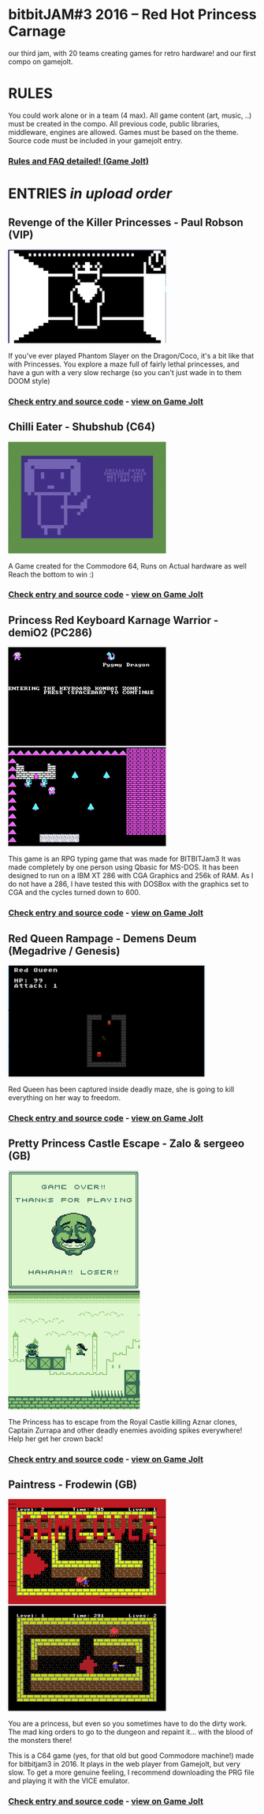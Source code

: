 # bitbitJAM#3  2016 – Red Hot Princess Carnage

our third jam, with 20 teams creating games for retro hardware!
and our first compo on gamejolt.

# RULES

You could work alone or in a team (4 max). All game content (art, music, ..) must be created in the compo. All previous code, public libraries, middleware, engines are allowed. Games must be based on the theme. Source code must be included in your gamejolt entry.

### [Rules and FAQ detailed! (Game Jolt)](http://jams.gamejolt.io/bitbitjam3/rules)

# ENTRIES *in upload order*

## Revenge of the Killer Princesses - Paul Robson (VIP)

![title](/[VIP]%20revenge/ingame.jpg?raw=true)

If you've ever played Phantom Slayer on the Dragon/Coco, it's a bit like that with Princesses. You explore a maze full of fairly lethal princesses, and have a gun with a very slow recharge (so you can't just wade in to them DOOM style)

### [Check entry and source code](/[VIP]%20revenge/) - [view on Game Jolt](https://gamejolt.com/games/revenge-of-the-killer-princesses/161079)

## Chilli Eater - Shubshub (C64)

![title](/[C64]%20Chilli%20Eater/intro.jpg?raw=true)

A Game created for the Commodore 64, Runs on Actual hardware as well
Reach the bottom to win :)

### [Check entry and source code](/[C64]%20Chilli%20Eater/) - [view on Game Jolt](http://gamejolt.com/games/chilli-eater-bitbitjam3-commodore-64/161344)

## Princess Red Keyboard Karnage Warrior - demiO2 (PC286)

![img](/[286]%20Princess%20Red%20Keyboard%20Warrior/intro.jpg?raw=true) ![img](/[286]%20Princess%20Red%20Keyboard%20Warrior/ingame.jpg?raw=true)

This game is an RPG typing game that was made for BITBITJam3
It was made completely by one person using Qbasic for MS-DOS.
It has been designed to run on a IBM XT 286 with CGA Graphics and 256k of RAM.
As I do not have a 286, I have tested this with DOSBox with the graphics set to CGA and the cycles turned down to 600.

### [Check entry and source code](/[286]%20Princess%20Red%20Keyboard%20Warrior/) - [view on Game Jolt](http://gamejolt.com/games/princess-red-keyboard-warrior/161592)


## Red Queen Rampage - Demens Deum (Megadrive / Genesis)

![img](/[MD]%20Red%20Queen%20Rampage/ingame.jpg?raw=true)

Red Queen has been captured inside deadly maze, she is going to kill everything on her way to freedom.

### [Check entry and source code](/[MD]%20Red%20Queen%20Rampage/) - [view on Game Jolt](http://gamejolt.com/games/red-queen-rampage-bitbitjam3/161781)


## Pretty Princess Castle Escape - Zalo & sergeeo (GB)

![img](/[GB]%20Pretty%20Princess%20Castle%20Escape/gameover.jpg?raw=true) ![img](/[GB]%20Pretty%20Princess%20Castle%20Escape/ingame.jpg?raw=true)

The Princess has to escape from the Royal Castle killing Aznar clones, Captain Zurrapa and other deadly enemies avoiding spikes everywhere! Help her get her crown back!

### [Check entry and source code](/[GB]%20Pretty%20Princess%20Castle%20Escapee/) - [view on Game Jolt](http://gamejolt.com/games/pretty-princess-castle-escape/161880)


## Paintress - Frodewin (GB)

![img](/[C64]%20Paintress/gameover.jpg?raw=true) ![img](/[C64]%20Paintress/ingame.jpg?raw=true)

You are a princess, but even so you sometimes have to do the dirty work. The mad king orders to go to the dungeon and repaint it... with the blood of the monsters there!

This is a C64 game (yes, for that old but good Commodore machine!) made for bitbitjam3 in 2016. It plays in the web player from Gamejolt, but very slow. To get a more genuine feeling, I recommend downloading the PRG file and playing it with the VICE emulator.

### [Check entry and source code](/[C64]%20Paintress/) - [view on Game Jolt](http://gamejolt.com/games/paintress-c64/160620)



